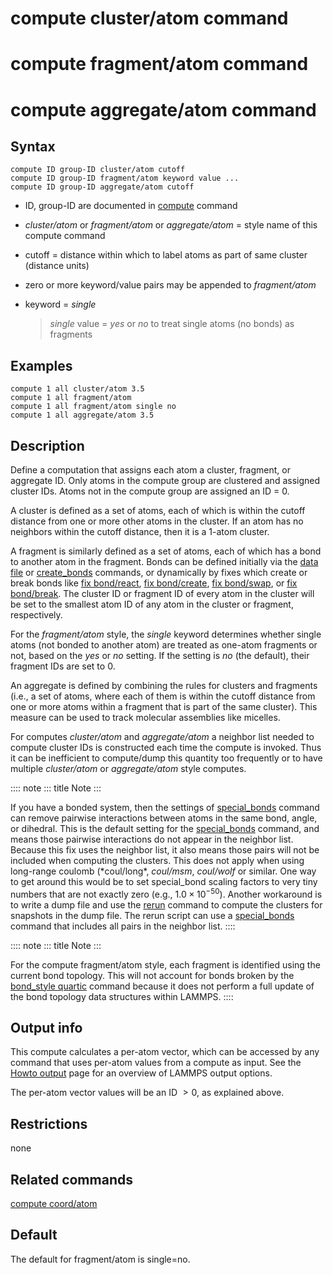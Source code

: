 # compute cluster/atom command

# compute fragment/atom command

# compute aggregate/atom command

## Syntax

``` LAMMPS
compute ID group-ID cluster/atom cutoff
compute ID group-ID fragment/atom keyword value ...
compute ID group-ID aggregate/atom cutoff
```

-   ID, group-ID are documented in [compute](compute) command

-   *cluster/atom* or *fragment/atom* or *aggregate/atom* = style name
    of this compute command

-   cutoff = distance within which to label atoms as part of same
    cluster (distance units)

-   zero or more keyword/value pairs may be appended to *fragment/atom*

-   keyword = *single*

    > *single* value = *yes* or *no* to treat single atoms (no bonds) as fragments

## Examples

``` LAMMPS
compute 1 all cluster/atom 3.5
compute 1 all fragment/atom
compute 1 all fragment/atom single no
compute 1 all aggregate/atom 3.5
```

## Description

Define a computation that assigns each atom a cluster, fragment, or
aggregate ID. Only atoms in the compute group are clustered and assigned
cluster IDs. Atoms not in the compute group are assigned an ID = 0.

A cluster is defined as a set of atoms, each of which is within the
cutoff distance from one or more other atoms in the cluster. If an atom
has no neighbors within the cutoff distance, then it is a 1-atom
cluster.

A fragment is similarly defined as a set of atoms, each of which has a
bond to another atom in the fragment. Bonds can be defined initially via
the [data file](read_data) or [create_bonds](create_bonds) commands, or
dynamically by fixes which create or break bonds like [fix
bond/react](fix_bond_react), [fix bond/create](fix_bond_create), [fix
bond/swap](fix_bond_swap), or [fix bond/break](fix_bond_break). The
cluster ID or fragment ID of every atom in the cluster will be set to
the smallest atom ID of any atom in the cluster or fragment,
respectively.

For the *fragment/atom* style, the *single* keyword determines whether
single atoms (not bonded to another atom) are treated as one-atom
fragments or not, based on the *yes* or *no* setting. If the setting is
*no* (the default), their fragment IDs are set to 0.

An aggregate is defined by combining the rules for clusters and
fragments (i.e., a set of atoms, where each of them is within the cutoff
distance from one or more atoms within a fragment that is part of the
same cluster). This measure can be used to track molecular assemblies
like micelles.

For computes *cluster/atom* and *aggregate/atom* a neighbor list needed
to compute cluster IDs is constructed each time the compute is invoked.
Thus it can be inefficient to compute/dump this quantity too frequently
or to have multiple *cluster/atom* or *aggregate/atom* style computes.

:::: note
::: title
Note
:::

If you have a bonded system, then the settings of
[special_bonds](special_bonds) command can remove pairwise interactions
between atoms in the same bond, angle, or dihedral. This is the default
setting for the [special_bonds](special_bonds) command, and means those
pairwise interactions do not appear in the neighbor list. Because this
fix uses the neighbor list, it also means those pairs will not be
included when computing the clusters. This does not apply when using
long-range coulomb (\*coul/long\*, *coul/msm*, *coul/wolf* or similar.
One way to get around this would be to set special_bond scaling factors
to very tiny numbers that are not exactly zero (e.g.,
$1.0 \times 10^{-50}$). Another workaround is to write a dump file and
use the [rerun](rerun) command to compute the clusters for snapshots in
the dump file. The rerun script can use a [special_bonds](special_bonds)
command that includes all pairs in the neighbor list.
::::

:::: note
::: title
Note
:::

For the compute fragment/atom style, each fragment is identified using
the current bond topology. This will not account for bonds broken by the
[bond_style quartic](bond_quartic) command because it does not perform a
full update of the bond topology data structures within LAMMPS.
::::

## Output info

This compute calculates a per-atom vector, which can be accessed by any
command that uses per-atom values from a compute as input. See the
[Howto output](Howto_output) page for an overview of LAMMPS output
options.

The per-atom vector values will be an ID $> 0$, as explained above.

## Restrictions

none

## Related commands

[compute coord/atom](compute_coord_atom)

## Default

The default for fragment/atom is single=no.
